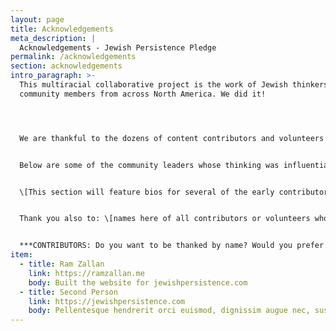```yaml
---
layout: page
title: Acknowledgements
meta_description: |
  Acknowledgements - Jewish Persistence Pledge
permalink: /acknowledgements
section: acknowledgements
intro_paragraph: >-
  This multiracial collaborative project is the work of Jewish thinkers and
  community members from across North America. We did it!




  We are thankful to the dozens of content contributors and volunteers who have made this a reality. We would also like to express our appreciation to vital organizers who are not named here for privacy reasons.


  Below are some of the community leaders whose thinking was influential in shaping this text & project.


  \[This section will feature bios for several of the early contributors.]


  Thank you also to: \[names here of all contributors or volunteers who wish to be named]


  ***CONTRIBUTORS: Do you want to be thanked by name? Would you prefer to remain anonymous? If we succeed in raising funds to modestly compensate each contributor, how should we reach you? Please fill out [this form](https://forms.gle/Ytz59y7JacDTiYFS8) to let us know.***
item:
  - title: Ram Zallan
    link: https://ramzallan.me
    body: Built the website for jewishpersistence.com
  - title: Second Person
    link: https://jewishpersistence.com
    body: Pellentesque hendrerit orci euismod, dignissim augue nec, suscipit nibh.
---
```

